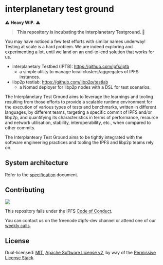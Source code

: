 # interplanetary test ground

⚠️ **Heavy WIP.** ⚠️

> **This repository is incubating the Interplanetary Testground. 🐣**

You may have noticed a few test efforts with similar names underway! Testing at
scale is a hard problem. We are indeed exploring and experimenting a lot, until
we land on an end-to-end solution that works for us. 

* Interplanetary Testbed (IPTB): https://github.com/ipfs/iptb
  * a simple utility to manage local clusters/aggregates of IPFS instances.
* libp2p testlab: https://github.com/libp2p/testlab
  * a Nomad deployer for libp2p nodes with a DSL for test scenarios.

The Interplanetary Test Ground aims to leverage the learnings and tooling
resulting from those efforts to provide a scalable runtime environment for the
execution of various types of tests and benchmarks, written in different
languages, by different teams, targeting a specific commit of IPFS and/or
libp2p, and quantifying its characteristics in terms of performance, resource
and network utilisation, stability, interoperability, etc., when compared to
other commits.

The Interplanteary Test Ground aims to be tightly integrated with the software
engineering practices and tooling the IPFS and libp2p teams rely on.

## System architecture

Refer to the [specification](docs/SPEC.md) document.

## Contributing

[![](https://cdn.rawgit.com/jbenet/contribute-ipfs-gif/master/img/contribute.gif)](https://github.com/ipfs/community/blob/master/CONTRIBUTING.md)

This repository falls under the IPFS [Code of
Conduct](https://github.com/ipfs/community/blob/master/code-of-conduct.md).

You can contact us on the freenode #ipfs-dev channel or attend one of our
[weekly calls](https://github.com/ipfs/team-mgmt/issues/674).

## License

Dual-licensed: [MIT](./LICENSE-MIT), [Apache Software License
v2](./LICENSE-APACHE), by way of the [Permissive License
Stack](https://protocol.ai/blog/announcing-the-permissive-license-stack/).
